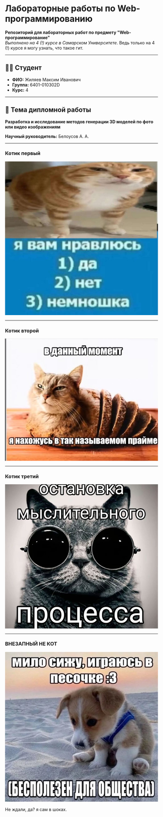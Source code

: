 # Лабораторные работы по Web-программированию

**Репозиторий для лабораторных работ по предмету "Web-программирование"**  
*Выполнено на 4 (!) курсе в Самарском Университете*. Ведь только на 4 (!) курсе я могу узнать, что такое гит.

---

## 👨‍🎓 Студент
- **ФИО:** Жиляев Максим Иванович
- **Группа:** 6401-010302D
- **Курс:** 4

---

## 📖 Тема дипломной работы
**Разработка и исследование методов генерации 3D моделей по фото или видео изображениям**

**Научный руководитель:** Белоусов А. А.

---

### Котик первый
![Котик первый](images/kot1.jpg)

---

### Котик второй
![Котик второй](images/kot2.jpg)

---

### Котик третий
![Котик второй](images/kot3.jpg)

---

### **ВНЕЗАПНЫЙ НЕ КОТ**
![Котик второй](images/ne_kot4.jpg)

Не ждали, да? я сам в шоках.